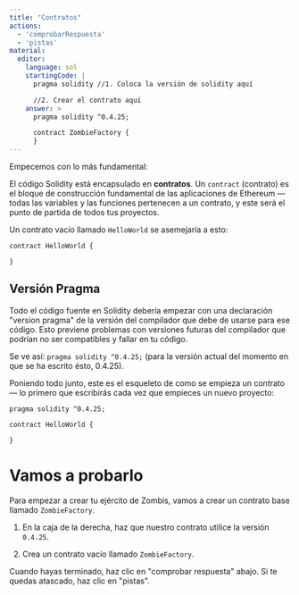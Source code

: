 ```yaml
---
title: "Contratos"
actions:
  - 'comprobarRespuesta'
  - 'pistas'
material:
  editor:
    language: sol
    startingCode: |
      pragma solidity //1. Coloca la versión de solidity aquí

      //2. Crear el contrato aquí
    answer: >
      pragma solidity ^0.4.25;

      contract ZombieFactory {
      }
---
```


Empecemos con lo más fundamental:

El código Solidity está encapsulado en **contratos**. Un `contract` (contrato) es el bloque de construcción fundamental de las aplicaciones de Ethereum — todas las variables y las funciones pertenecen a un contrato, y este será el punto de partida de todos tus proyectos.

Un contrato vacío llamado `HelloWorld` se asemejaría a esto:

    contract HelloWorld {
    
    }
    

## Versión Pragma

Todo el código fuente en Solidity debería empezar con una declaración "version pragma" de la versión del compilador que debe de usarse para ese código. Esto previene problemas con versiones futuras del compilador que podrían no ser compatibles y fallar en tu código.

Se ve así: `pragma solidity ^0.4.25;` (para la versión actual del momento en que se ha escrito ésto, 0.4.25).

Poniendo todo junto, este es el esqueleto de como se empieza un contrato — lo primero que escribirás cada vez que empieces un nuevo proyecto:

    pragma solidity ^0.4.25;
    
    contract HelloWorld {
    
    }
    

# Vamos a probarlo

Para empezar a crear tu ejército de Zombis, vamos a crear un contrato base llamado `ZombieFactory`.

1. En la caja de la derecha, haz que nuestro contrato utilice la versión `0.4.25`.

2. Crea un contrato vacío llamado `ZombieFactory`.

Cuando hayas terminado, haz clic en "comprobar respuesta" abajo. Si te quedas atascado, haz clic en "pistas".